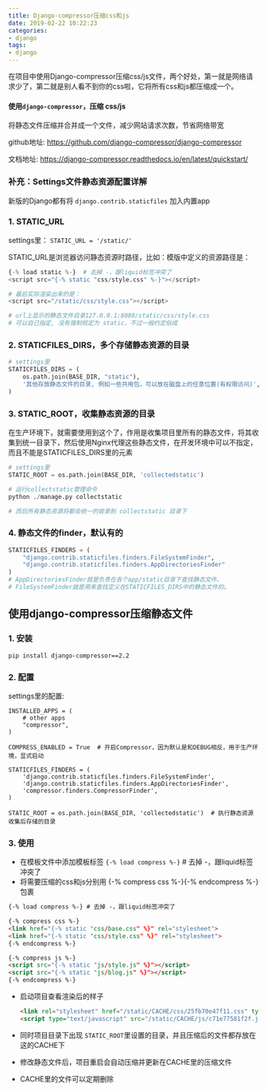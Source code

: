 ```yaml
---
title: Django-compressor压缩css和js
date: 2019-02-22 10:22:23
categories:
- django
tags:
- django
---
```


在项目中使用Django-compressor压缩css/js文件，两个好处，第一就是网络请求少了，第二就是别人看不到你的css啦，它将所有css和js都压缩成一个。



#### 使用`django-compressor`，压缩 css/js

将静态文件压缩并合并成一个文件，减少网站请求次数，节省网络带宽

github地址: https://github.com/django-compressor/django-compressor

文档地址: https://django-compressor.readthedocs.io/en/latest/quickstart/



### 补充：Settings文件静态资源配置详解

新版的Django都有将  `django.contrib.staticfiles` 加入内置app

### 1. STATIC_URL
settings里： ```STATIC_URL = '/static/' ```

STATIC_URL是浏览器访问静态资源时路径，比如：模版中定义的资源路径是：

```python
{-% load static %-}  # 去掉 -，跟liquid标签冲突了
<script src="{-% static "css/style.css" %-}"></script>

# 最后实际渲染出来的是：
<script src="/static/css/style.css"></script>

# url上显示的静态文件目录127.0.0.1:8080/static/css/style.css
# 可以自己指定, 没有强制规定为 static，不过一般约定俗成
```

### 2. STATICFILES_DIRS，多个存储静态资源的目录

```python
# settings里
STATICFILES_DIRS = (
    os.path.join(BASE_DIR, "static"),
    '其他存放静态文件的目录, 例如一些共用包，可以放在磁盘上的任意位置(有权限访问)',
)
```
### 3. STATIC_ROOT，收集静态资源的目录

在生产环境下，就需要使用到这个了，作用是收集项目里所有的静态文件，将其收集到统一目录下，然后使用Nginx代理这些静态文件，在开发环境中可以不指定，而且不能是STATICFILES_DIRS里的元素

```python
# settings里
STATIC_ROOT = os.path.join(BASE_DIR, 'collectedstatic')

# 运行collectstatic管理命令
python ./manage.py collectstatic

# 而后所有静态资源将都会统一的收录到 collectstatic 目录下
```

### 4. 静态文件的finder，默认有的

```python
STATICFILES_FINDERS = (
    "django.contrib.staticfiles.finders.FileSystemFinder",
	"django.contrib.staticfiles.finders.AppDirectoriesFinder"
)
# AppDirectoriesFinder就是负责在各个app/static目录下查找静态文件。
# FileSystemFinder就是用来查找定义在STATICFILES_DIRS中的静态文件的。
```



## 使用django-compressor压缩静态文件

### 1. 安装

```pip install django-compressor==2.2```

### 2. 配置

settings里的配置:

```
INSTALLED_APPS = (
    # other apps
    "compressor",
)

COMPRESS_ENABLED = True  # 开启Compressor，因为默认是和DEBUG相反，用于生产环境，显式启动

STATICFILES_FINDERS = (
    'django.contrib.staticfiles.finders.FileSystemFinder',
    'django.contrib.staticfiles.finders.AppDirectoriesFinder',
    'compressor.finders.CompressorFinder',
)

STATIC_ROOT = os.path.join(BASE_DIR, 'collectedstatic')  # 执行静态资源收集后存储的目录
```

### 3. 使用

* 在模板文件中添加模板标签 `{-% load compress %-}`  # 去掉 -，跟liquid标签冲突了
* 将需要压缩的css和js分别用 {-% compress css %-}{-% endcompress %-}包裹

```html
{-% load compress %-} # 去掉 -，跟liquid标签冲突了

{-% compress css %-}
<link href="{-% static "css/base.css" %}" rel="stylesheet">
<link href="{-% static "css/style.css" %}" rel="stylesheet">
{-% endcompress %-}

{-% compress js %-}
<script src="{-% static "js/style.js" %}"></script>
<script src="{-% static "js/blog.js" %}"></script>
{-% endcompress %-}
```

* 启动项目查看渲染后的样子

  ```html
  <link rel="stylesheet" href="/static/CACHE/css/25fb70e47f11.css" type="text/css" />
  <script type="text/javascript" src="/static/CACHE/js/c71e77581f2f.js"></script>
  ```

* 同时项目目录下出现 `STATIC_ROOT`里设置的目录，并且压缩后的文件都存放在这的CACHE下

* 修改静态文件后，项目重启会自动压缩并更新在CACHE里的压缩文件

* CACHE里的文件可以定期删除
